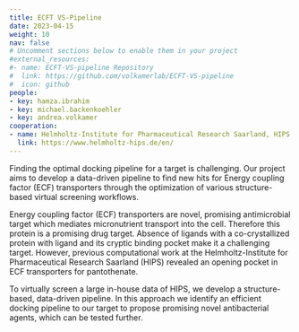 ```yaml
---
title: ECFT VS-Pipeline
date: 2023-04-15
weight: 10
nav: false
# Uncomment sections below to enable them in your project
#external_resources:
#- name: ECFT-VS-pipeline Repository
#  link: https://github.com/volkamerlab/ECFT-VS-pipeline
#  icon: github
people:
- key: hamza.ibrahim
- key: michael.backenkoehler 
- key: andrea.volkamer
cooperation:
- name: Helmholtz-Institute for Pharmaceutical Research Saarland, HIPS
  link: https://www.helmholtz-hips.de/en/
---
```


Finding the optimal docking pipeline for a target is challenging. Our project aims to develop a data-driven pipeline to find new hits for Energy coupling factor (ECF) transporters through the optimization of various structure-based virtual screening workflows.

<!--more-->

Energy coupling factor (ECF) transporters are novel, promising antimicrobial target which mediates micronutrient transport into the cell. Therefore this protein is a promising drug target. Absence of ligands with a co-crystallized protein  with ligand and its cryptic binding pocket make it a challenging target. However, previous computational work at the Helmholtz-Institute for Pharmaceutical Research Saarland (HIPS) revealed an opening pocket in ECF transporters for pantothenate. 

To virtually screen a large in-house data of HIPS, we develop a structure-based, data-driven pipeline. In this approach we identify an efficient docking pipeline to our target to propose promising novel antibacterial agents, which can be tested further.
